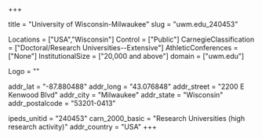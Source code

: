 
+++

title = "University of Wisconsin-Milwaukee"
slug = "uwm.edu_240453"

Locations = ["USA","Wisconsin"]
Control = ["Public"]
CarnegieClassification = ["Doctoral/Research Universities--Extensive"]
AthleticConferences = ["None"]
InstitutionalSize = ["20,000 and above"]
domain = ["uwm.edu"]

Logo = ""

addr_lat = "-87.880488"
addr_long = "43.076848"
addr_street = "2200 E Kenwood Blvd"
addr_city = "Milwaukee"
addr_state = "Wisconsin"
addr_postalcode = "53201-0413"

ipeds_unitid = "240453"
carn_2000_basic = "Research Universities (high research activity)"
addr_country = "USA"
+++
    
